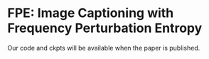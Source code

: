 # FPE: Image Captioning with Frequency Perturbation Entropy


Our code and ckpts will be available when the paper is published.
